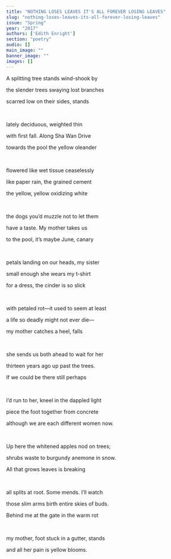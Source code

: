 ```yaml
---
title: "NOTHING LOSES LEAVES IT'S ALL FOREVER LOSING LEAVES"
slug: "nothing-loses-leaves-its-all-forever-losing-leaves"
issue: "Spring"
year: "2017"
authors: ['Edith Enright']
section: "poetry"
audio: []
main_image: ""
banner_image: ""
images: []
---
```

A splitting tree stands wind-shook by

 the slender trees swaying lost branches

 scarred low on their sides, stands

  

 lately deciduous, weighted thin

 with first fall. Along Sha Wan Drive

 towards the pool the yellow oleander

  

 flowered like wet tissue ceaselessly

 like paper rain, the grained cement

 the yellow, yellow oxidizing white

  

 the dogs you’d muzzle not to let them

 have a taste. My mother takes us

 to the pool, it’s maybe June, canary

  

 petals landing on our heads, my sister

 small enough she wears my t-shirt

 for a dress, the cinder is so slick

  

 with petaled rot—it used to seem at least

 a life so deadly might not ever die—

 my mother catches a heel, falls

  

 she sends us both ahead to wait for her

 thirteen years ago up past the trees.

 If we could be there still perhaps

  

 I’d run to her, kneel in the dappled light

 piece the foot together from concrete

 although we are each different women now.

  

 Up here the whitened apples nod on trees;

 shrubs waste to burgundy anemone in snow.

 All that grows leaves is breaking

  

 all splits at root. Some mends. I’ll watch

 those slim arms birth entire skies of buds.

 Behind me at the gate in the warm rot

  

 my mother, foot stuck in a gutter, stands

 and all her pain is yellow blooms.


